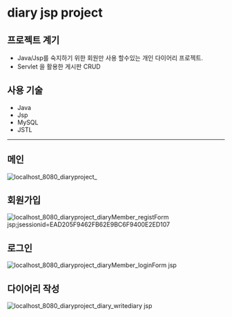 # diary jsp project

## 프로젝트 계기

+ Java/Jsp를 숙지하기 위한 회원만 사용 할수있는 개인 다이어리 프로젝트.
+ Servlet 을 활용한 게시판 CRUD

## 사용 기술

+ Java
+ Jsp
+ MySQL
+ JSTL

<hr>

## 메인
![localhost_8080_diaryproject_](https://github.com/Seungkizz/diary/assets/130020647/dc6026f7-dda1-425d-8534-b3856a0353cd)

## 회원가입
![localhost_8080_diaryproject_diaryMember_registForm jsp;jsessionid=EAD205F9462FB62E9BC6F9400E2ED107](https://github.com/Seungkizz/diary/assets/130020647/919f2adf-1df0-4f32-a90a-b87a3a8dfdd7)

## 로그인
![localhost_8080_diaryproject_diaryMember_loginForm jsp](https://github.com/Seungkizz/diary/assets/130020647/df9c2ac5-7c6a-4b45-aea8-336da5a41b5a)

## 다이어리 작성
![localhost_8080_diaryproject_diary_writediary jsp](https://github.com/Seungkizz/diary/assets/130020647/494d163d-252c-4ed4-bb6c-c2c63a7e27f0)






